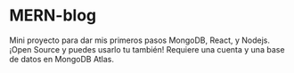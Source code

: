 # MERN-blog
Mini proyecto para dar mis primeros pasos MongoDB, React, y Nodejs. ¡Open Source y puedes usarlo tu también! 
Requiere una cuenta y una base de datos en MongoDB Atlas.